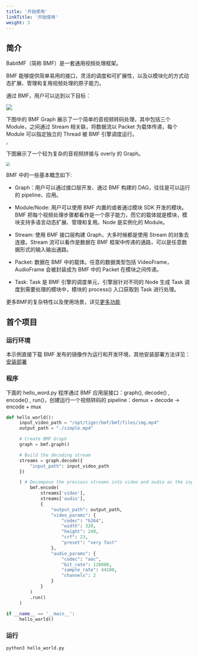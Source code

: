 ```yaml
---
title: '开始使用'
linkTitle: '开始使用'
weight: 3
---
```




## 简介

BabitMF（简称 BMF）是一套通用视频处理框架。

BMF 能够提供简单易用的接口，灵活的调度和可扩展性，以及以模块化的方式动态扩展、管理和复用视频处理的原子能力。

通过 BMF，用户可以达到以下目标：

<img src="/img/docs/goals.png" style="zoom:100%;" />





下图中的 BMF Graph 展示了一个简单的音视频转码处理，其中包括三个 Module，之间通过 Stream 相关联，将数据流以 Packet 为载体传递，每个 Module 可以指定独立的 Thread 被 BMF 引擎调度运行。

<img src="/img/docs/simple_graph.png" style="zoom:30%;" />

下图展示了一个较为复杂的音视频拼接与 overly 的 Graph。

<img src="/img/docs/complex_graph.png" style="zoom:60%;" />



BMF 中的一些基本概念如下:

- Graph：用户可以通过接口层开发、通过 BMF 构建的 DAG，往往是可以运行的 pipeline、应用。

- Module/Node: 用户可以使用 BMF 内置的或者通过模块 SDK 开发的模块。BMF 把每个视频处理步骤都看作是一个原子能力，而它的载体就是模块，模块支持多语言动态扩展、管理和复用。Node 是实例化的 Module。

- Stream: 使用 BMF 接口层构建 Graph，大多时候都是使用 Stream 的对象去连接。Stream 流可以看作是数据在 BMF 框架中传递的通路，可以是任意数据形式的输入输出通路。

- Packet: 数据在 BMF 中的载体。任意的数据类型包括 VideoFrame，AudioFrame 会被封装成为 BMF 中的 Packet 在模块之间传递。

- Task: Task 是 BMF 引擎的调度单元，引擎层针对不同的 Node 生成 Task 调度到需要处理的模块中，模块的 process() 入口获取到 Task 进行处理。



更多BMF的复杂特性以及使用场景，详见[更多功能](http://babitmf.github.io/docs/bmf/multiple_features)



## 首个项目
### 运行环境
本示例直接下载 BMF 发布的镜像作为运行和开发环境，其他安装部署方法详见：[安装部署](http://babitmf.github.io/docs/bmf/getting_started_yourself/install)


### 程序

下面的 hello_word.py 程序通过 BMF 应用层接口：graph(), decode() , encode() , run()，创建运行一个视频转码的 pipeline：demux + decode -> encode + mux

```python
def hello_world():
     input_video_path = "/opt/tiger/bmf/bmf/files/img.mp4"
     output_path = "./simple.mp4"

     # Create BMF Graph
     graph = bmf.graph()

     # Build the decoding stream
     streams = graph.decode({
         "input_path": input_video_path
     })

     ( # Decompose the previous streams into video and audio as the input of the encode interface, as well as the encoding parameters, create the encoding stream and run it directly
         bmf.encode(
             streams['video'],
             streams['audio'],
             {
                 "output_path": output_path,
                 "video_params": {
                     "codec": "h264",
                     "width": 320,
                     "height": 240,
                     "crf": 23,
                     "preset": "very fast"
                 },
                 "audio_params": {
                     "codec": "aac",
                     "bit_rate": 128000,
                     "sample_rate": 44100,
                     "channels": 2
                 }
             }
         )
         .run()
     )
    
if __name__ == '__main__':
     hello_world()
```
### 运行

`python3 hello_world.py`